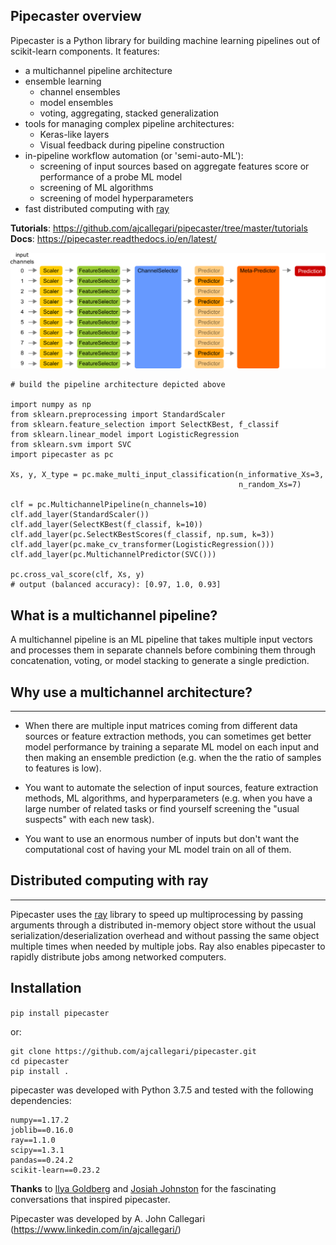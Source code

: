 
## Pipecaster overview
Pipecaster is a Python library for building machine learning pipelines out of
scikit-learn components.  It features:

- a multichannel pipeline architecture
- ensemble learning
    - channel ensembles
    - model ensembles
    - voting, aggregating, stacked generalization
- tools for managing complex pipeline architectures:
    - Keras-like layers
    - Visual feedback during pipeline construction
- in-pipeline workflow automation (or 'semi-auto-ML'):
    - screening of input sources based on aggregate features score or
      performance of a probe ML model
    - screening of ML algorithms
    - screening of model hyperparameters
- fast distributed computing with [ray](https://docs.ray.io/en/master/)

**Tutorials**: https://github.com/ajcallegari/pipecaster/tree/master/tutorials  
**Docs**: https://pipecaster.readthedocs.io/en/latest/  

![Complex multichannel architecture](/images/profile.png)

```
# build the pipeline architecture depicted above

import numpy as np
from sklearn.preprocessing import StandardScaler
from sklearn.feature_selection import SelectKBest, f_classif
from sklearn.linear_model import LogisticRegression
from sklearn.svm import SVC
import pipecaster as pc

Xs, y, X_type = pc.make_multi_input_classification(n_informative_Xs=3,
                                                   n_random_Xs=7)

clf = pc.MultichannelPipeline(n_channels=10)
clf.add_layer(StandardScaler())
clf.add_layer(SelectKBest(f_classif, k=10))
clf.add_layer(pc.SelectKBestScores(f_classif, np.sum, k=3))
clf.add_layer(pc.make_cv_transformer(LogisticRegression()))
clf.add_layer(pc.MultichannelPredictor(SVC()))

pc.cross_val_score(clf, Xs, y)
# output (balanced accuracy): [0.97, 1.0, 0.93]
```

## What is a multichannel pipeline?
A multichannel pipeline is an ML pipeline that takes multiple input vectors
and processes them in separate channels before combining them through
concatenation, voting, or model stacking to generate a single prediction.

## Why use a multichannel architecture?
------------------------------------

- When there are multiple input matrices coming from different data sources or
  feature extraction methods, you can sometimes get better model performance by
  training a separate ML model on each input and then making an ensemble
  prediction (e.g. when the the ratio of samples to features is low).

- You want to automate the selection of input sources, feature extraction
  methods, ML algorithms, and hyperparameters (e.g. when you have a large
  number of related tasks or find yourself screening the "usual suspects" with
  each new task).

- You want to use an enormous number of inputs but don't want the
  computational cost of having your ML model train on all of them.

## Distributed computing with ray
------------------------------
Pipecaster uses the [ray](https://docs.ray.io/en/master/) library to speed up
multiprocessing by passing arguments through a distributed in-memory object
store without the usual serialization/deserialization overhead and without
passing the same object multiple times when needed by multiple jobs.  Ray also
enables pipecaster to rapidly distribute jobs among networked computers.

Installation
------------  

`pip install pipecaster`

or:

```
git clone https://github.com/ajcallegari/pipecaster.git
cd pipecaster
pip install .
```

pipecaster was developed with Python 3.7.5 and tested with the following
dependencies:
```
numpy==1.17.2
joblib==0.16.0
ray==1.1.0
scipy==1.3.1
pandas==0.24.2
scikit-learn==0.23.2
```

**Thanks** to [Ilya Goldberg](https://github.com/igg) and [Josiah Johnston](https://github.com/josiahjohnston) for the fascinating conversations that inspired pipecaster.

Pipecaster was developed by A. John Callegari (https://www.linkedin.com/in/ajcallegari/)

